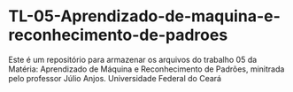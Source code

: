 # TL-05-Aprendizado-de-maquina-e-reconhecimento-de-padroes
Este é um repositório para armazenar os arquivos do trabalho 05 da Matéria: Aprendizado de Máquina e Reconhecimento de Padrões, minitrada pelo professor Júlio Anjos. Universidade Federal do Ceará
